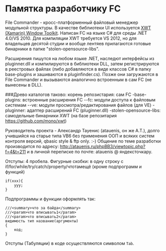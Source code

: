 ﻿Памятка разработчику FC
====

File Commander - кросс-платформенный файловый менеджер модульной структуры.
В качестве библиотеки UI используется [XWT (Xamarin) Window Toolkit](https://github.com/mono/xwt).
Написан FC на языке C# для среды .NET 4.0/VS 2010. Для компиляции XWT требуется VS 2012, но для владельцев десятой студии и вообще лентяев прилагаются готовые бинарники в папке "stolen-opensource-libs".

Расширения пишутся на любом языке .NET, наследют интерфейсы из pluginner.dll и компилируются в библиотеки DLL, затем регистрируются в реестровых файлах (либо добавляются в виде классов C# в папку base-plugins и зашиваются в pluginfinder.cs). Позже они загружаются в File Commander и вызываются аналогично встроенным в сам FC (не вынесены в DLL).

###Древо каталогов таково:
	корень репозистария: сам FC
	-base-plugins: встроенные расширения FC
	--fc: модули доступа к файловым системам
	--ve: модули просмотра/редактирования файлов (для VE)
	-pluginner: адаптер расширений FC (pluginner.dll)
	-stolen-opensource-libs: самодельные бинарники XWT (на базе репозитария https://github.com/mono/xwt)

Руководитель проекта - Александр Тауенис (atauenis, он же А.Т.), долго учившийся на старье типа VB6 без применения ООП и всяких систем контроля версий, qbasic style & ftp only. :-)
Общение по теме разработки производится по адресу: http://atauenis.ru/phpBB3/viewtopic.php?f=4&t=211 и в личной переписке по почте: atauenis @ яндексточкару.

Отступы: 4 пробела.
Фигурные скобки: в одну строку с if/for/while/try/catch/property/чтотамещё (кроме подпрограмм и функций)

	if(xxx){
		yyy;
	}

Подпрограммы и функции оформлять так:

	///<summary>что за байда</summary>
	///<param>что вписывать1</param>
	///<param>что вписывать2</param>
	видимость тип название(аргументы)
	{
		код;
	}

Отступы (Табуляции) в коде осуществляются символом `Tab`.